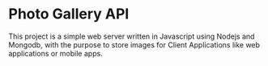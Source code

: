 # Photo Gallery API
This project is a simple web server written in Javascript using Nodejs and Mongodb, with the purpose to store images for Client Applications like web applications or mobile apps.
